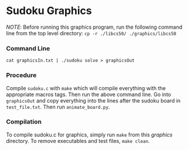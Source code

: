 # Sudoku Graphics

*NOTE*: Before running this graphics program, run the following command line from the top level directory:
`cp -r ./libcs50/ ./graphics/libcs50`

### Command Line
`cat graphicsIn.txt | ./sudoku solve > graphicsOut`

### Procedure
Compile `sudoku.c` with `make` which will compile everything with the appropriate macros tags.  Then run the above command line.  Go into `graphicsOut` and copy everything into the lines after the sudoku board in `test_file.txt`.  Then run `animate_board.py`.  

### Compilation
To compile sudoku.c for graphics, simply run `make` from this *graphics* directory. To remove executables and test files, `make clean`.

